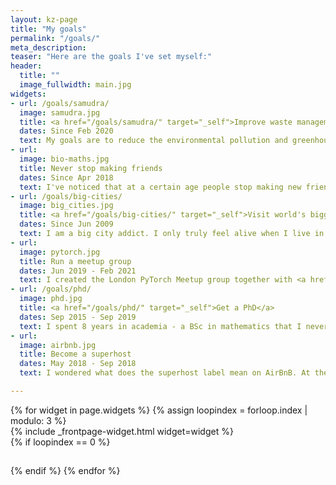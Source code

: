 ```yaml
---
layout: kz-page
title: "My goals"
permalink: "/goals/"
meta_description:
teaser: "Here are the goals I've set myself:"
header:
  title: ""
  image_fullwidth: main.jpg
widgets:
- url: /goals/samudra/
  image: samudra.jpg
  title: <a href="/goals/samudra/" target="_self">Improve waste management worldwide</a>
  dates: Since Feb 2020
  text: My goals are to reduce the environmental pollution and greenhouse gas emissions associated with waste, and to minimise the impact of waste on human and animal health. Currently I am working towards increasing the coverage of waste collection services in low and medium income countries.
- url:
  image: bio-maths.jpg
  title: Never stop making friends
  dates: Since Apr 2018
  text: I've noticed that at a certain age people stop making new friends. I realised that some day I might lose my ability to strike a conversation with a stranger and grow it into a friendship. To avoid that, I decided to meet at least a couple of new people every week. <a href="https://lunchclub.com/" target="_blank">Lunchclub</a> has been a huge help. Apart from making new friends, this has changed my perspective on the world.
- url: /goals/big-cities/
  image: big_cities.jpg
  title: <a href="/goals/big-cities/" target="_self">Visit world's biggest cities</a>
  dates: Since Jun 2009
  text: I am a big city addict. I only truly feel alive when I live in a big city. Apart from London, my current home, I'd love to spend some time living in Mexico City, Singapore and Mumbai. My goal is to visit all cities with over 5 million people.
- url:
  image: pytorch.jpg
  title: Run a meetup group
  dates: Jun 2019 - Feb 2021
  text: I created the London PyTorch Meetup group together with <a href="https://www.mindstream-ai.com" target="_blank">Paul Dowling</a>. Our aim was to provide a platform where London-based ML professionals can share their experiences, make new friends, find advice and initiate collaborations. After 15 events both in person and online the group grew to 1000+ members.
- url: /goals/phd/
  image: phd.jpg
  title: <a href="/goals/phd/" target="_self">Get a PhD</a>
  dates: Sep 2015 - Sep 2019
  text: I spent 8 years in academia - a BSc in mathematics that I never finished, an MSc in mathematics and finally a PhD at UCL. If you are considering whether to do a PhD or if you are already doing one and feeling stuck, go get in touch. I'm good at asking the right questions to help you figure out what is right for you.
- url:
  image: airbnb.jpg
  title: Become a superhost
  dates: May 2018 - Sep 2018
  text: I wondered what does the superhost label mean on AirBnB. At the moment in my life when I was living alone and had flexible work hours, I decided to find out! It was a fun journey of meeting people from different walks of life, chatting late into the night over a bottle of wine, surprising my guests with a smell of pancakes in the morning. I got the label.

---
```


<div class="row">
  {% for widget in page.widgets %}
    {% assign loopindex = forloop.index | modulo: 3 %}
    <div id="{{ widget.anchor }}">{% include _frontpage-widget.html widget=widget %}</div>
    {% if loopindex == 0 %}
  <hr style="height:1px; visibility:hidden;" /> <!-- Prevents long first column items from pushing new rows to the right -->
    {% endif %}
  {% endfor %}
</div>
